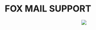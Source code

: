 # FOX MAIL SUPPORT
<p align="center">
  <img src="https://cdn.discordapp.com/attachments/911217306611372112/927916463841497108/TYest-removebg-preview_1.png"/>
</p>
